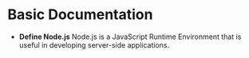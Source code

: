 # **Basic Documentation**

* **Define Node.js** Node.js is a JavaScript Runtime Environment that is useful in developing server-side applications.
